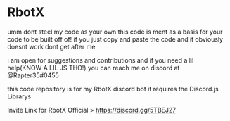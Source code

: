 # RbotX
umm dont steel my code as your own
this code is ment as a basis for your code to be built off of!
if you just copy and paste the code and it obviously doesnt work dont get after me

i am open for suggestions and contributions and if you need a lil help(KNOW A LIL JS THO!)
you can reach me on discord at @Rapter35#0455

this code repository is for my RbotX discord bot
it requires the Discord.js Librarys

Invite Link for RbotX Official > https://discord.gg/5TBEJ27
